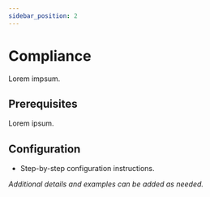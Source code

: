 ```yaml
---
sidebar_position: 2
---
```


# Compliance 

Lorem impsum.

## Prerequisites

Lorem ipsum.

## Configuration

- Step-by-step configuration instructions.

_Additional details and examples can be added as needed._